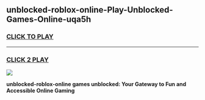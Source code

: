 
## unblocked-roblox-online-Play-Unblocked-Games-Online-uqa5h
<h3>
<a href="https://premium76.site?title=unblocked-roblox-online&ref=25A">CLICK TO PLAY</a></h3>
<hr>

<h3>
<a href="https://premium76.site?title=unblocked-roblox-online&ref=25A">CLICK 2 PLAY</a>
  
</h3>

<a href="https://premium76.site?title=unblocked-roblox-online&ref=25A"><img src="https://clearcache.store/games.png"></a>


**unblocked-roblox-online games unblocked: Your Gateway to Fun and Accessible Online Gaming**
